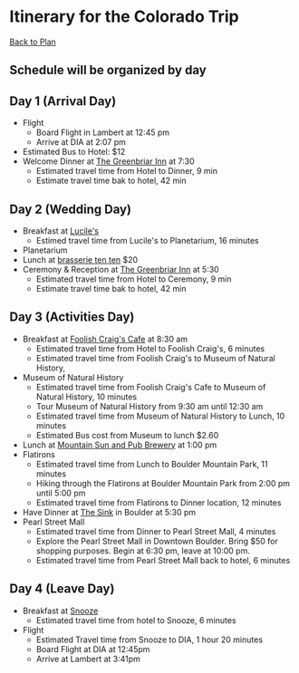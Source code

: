 # Itinerary for the Colorado Trip
[Back to Plan](../README.md)
## Schedule will be organized by day

## Day 1 (Arrival Day)
* Flight
   * Board Flight in Lambert at 12:45 pm
   * Arrive at DIA at 2:07 pm
* Estimated Bus to Hotel: $12
* Welcome Dinner at [The Greenbriar Inn](http://www.greenbriarinn.com) at 7:30
    * Estimated travel time from Hotel to Dinner, 9 min
    * Estimate travel time bak to hotel, 42 min

## Day 2 (Wedding Day)
* Breakfast at [Lucile's](https://www.luciles.com/)
    * Estimed travel time from Lucile's to Planetarium, 16 minutes
* Planetarium
* Lunch at [brasserie ten ten](https://www.brasserietenten.com) $20
* Ceremony & Reception at [The Greenbriar Inn](http://www.greenbriarinn.com) at 5:30
    * Estimated travel time from Hotel to Ceremony, 9 min
    * Estimate travel time bak to hotel, 42 min
## Day 3 (Activities Day)
* Breakfast at [Foolish Craig's Cafe](http://www.foolishcraigs.com/) at 8:30 am
    * Estimated travel time from Hotel to Foolish Craig's, 6 minutes
    * Estimated travel time from Foolish Craig's to Museum of Natural History,
* Museum of Natural History
  * Estimated travel time from Foolish Craig's Cafe to Museum of Natural History, 10 minutes
  * Tour Museum of Natural History from 9:30 am until 12:30 am
  * Estimated travel time from Museum of Natural History to Lunch, 10 minutes
  * Estimated Bus cost from Museum to lunch $2.60
* Lunch at [Mountain Sun and Pub Brewery](http://www.mountainsunpub.com/new/index.html) at 1:00 pm
* Flatirons
  * Estimated travel time from Lunch to Boulder Mountain Park, 11 minutes
  * Hiking through the Flatirons at Boulder Mountain Park from 2:00 pm until 5:00 pm
  * Estimated travel time from Flatirons to Dinner location, 12 minutes
* Have Dinner at [The Sink](https://thesink.com/) in Boulder at 5:30 pm
* Pearl Street Mall
  * Estimated travel time from Dinner to Pearl Street Mall, 4 minutes
  * Explore the Pearl Street Mall in Downtown Boulder. Bring $50 for shopping purposes. Begin at 6:30 pm, leave at 10:00 pm.
  * Estimated travel time from Pearl Street Mall back to hotel, 6 minutes

## Day 4 (Leave Day)
* Breakfast at [Snooze](http://snoozeeatery.com/locations/boco/)
    * Estimated travel time from hotel to Snooze, 6 minutes
* Flight
    * Estimated Travel time from Snooze to DIA, 1 hour 20 minutes
    * Board Flight at DIA at 12:45pm
    * Arrive at Lambert at 3:41pm

